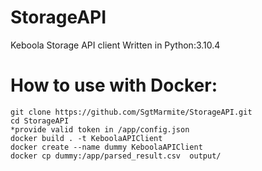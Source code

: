 # StorageAPI
 Keboola Storage API client
 Written in Python:3.10.4

# How to use with Docker:
```
git clone https://github.com/SgtMarmite/StorageAPI.git
cd StorageAPI
*provide valid token in /app/config.json
docker build . -t KeboolaAPIClient
docker create --name dummy KeboolaAPIClient
docker cp dummy:/app/parsed_result.csv  output/
```